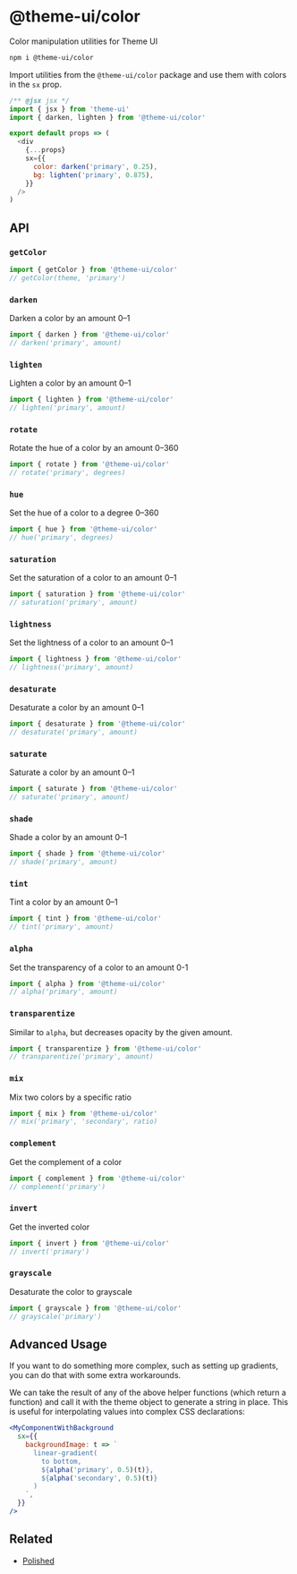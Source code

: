 # @theme-ui/color

Color manipulation utilities for Theme UI

```sh
npm i @theme-ui/color
```

Import utilities from the `@theme-ui/color` package and use them with colors in the `sx` prop.

```js
/** @jsx jsx */
import { jsx } from 'theme-ui'
import { darken, lighten } from '@theme-ui/color'

export default props => (
  <div
    {...props}
    sx={{
      color: darken('primary', 0.25),
      bg: lighten('primary', 0.875),
    }}
  />
)
```

## API

### `getColor`

```js
import { getColor } from '@theme-ui/color'
// getColor(theme, 'primary')
```

### `darken`

Darken a color by an amount 0–1

```js
import { darken } from '@theme-ui/color'
// darken('primary', amount)
```

### `lighten`

Lighten a color by an amount 0–1

```js
import { lighten } from '@theme-ui/color'
// lighten('primary', amount)
```

### `rotate`

Rotate the hue of a color by an amount 0–360

```js
import { rotate } from '@theme-ui/color'
// rotate('primary', degrees)
```

### `hue`

Set the hue of a color to a degree 0–360

```js
import { hue } from '@theme-ui/color'
// hue('primary', degrees)
```

### `saturation`

Set the saturation of a color to an amount 0–1

```js
import { saturation } from '@theme-ui/color'
// saturation('primary', amount)
```

### `lightness`

Set the lightness of a color to an amount 0–1

```js
import { lightness } from '@theme-ui/color'
// lightness('primary', amount)
```

### `desaturate`

Desaturate a color by an amount 0–1

```js
import { desaturate } from '@theme-ui/color'
// desaturate('primary', amount)
```

### `saturate`

Saturate a color by an amount 0–1

```js
import { saturate } from '@theme-ui/color'
// saturate('primary', amount)
```

### `shade`

Shade a color by an amount 0–1

```js
import { shade } from '@theme-ui/color'
// shade('primary', amount)
```

### `tint`

Tint a color by an amount 0–1

```js
import { tint } from '@theme-ui/color'
// tint('primary', amount)
```

### `alpha`

Set the transparency of a color to an amount 0-1

```js
import { alpha } from '@theme-ui/color'
// alpha('primary', amount)
```

### `transparentize`

Similar to `alpha`, but decreases opacity by the given amount.

```js
import { transparentize } from '@theme-ui/color'
// transparentize('primary', amount)
```

### `mix`

Mix two colors by a specific ratio

```js
import { mix } from '@theme-ui/color'
// mix('primary', 'secondary', ratio)
```

### `complement`

Get the complement of a color

```js
import { complement } from '@theme-ui/color'
// complement('primary')
```

### `invert`

Get the inverted color

```js
import { invert } from '@theme-ui/color'
// invert('primary')
```

### `grayscale`

Desaturate the color to grayscale

```js
import { grayscale } from '@theme-ui/color'
// grayscale('primary')
```

## Advanced Usage

If you want to do something more complex, such as setting up gradients, you can do that with some extra workarounds.

We can take the result of any of the above helper functions (which return a function) and call it with the theme object to generate a string in place. This is useful for interpolating values into complex CSS declarations:

```jsx
<MyComponentWithBackground
  sx={{
    backgroundImage: t => `
      linear-gradient(
        to bottom,
        ${alpha('primary', 0.5)(t)},
        ${alpha('secondary', 0.5)(t)}
      )
    `,
  }}
/>
```

## Related

- [Polished](https://polished.js.org)
